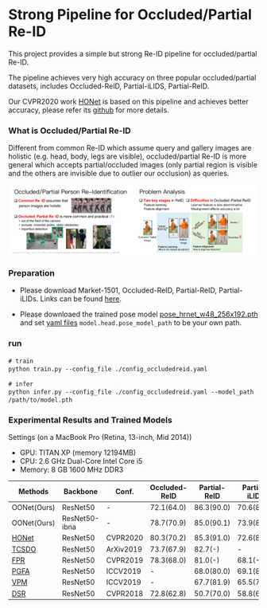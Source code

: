 # Strong Pipeline for Occluded/Partial Re-ID 

This project provides a simple but strong Re-ID pipeline for occluded/partial Re-ID.

The pipeline achieves very high accuracy on three popular occluded/partial datasets, 
includes Occluded-ReID, Partial-iLIDS, Partial-ReID.

Our CVPR2020 work [HONet](http://openaccess.thecvf.com/content_CVPR_2020/html/Wang_High-Order_Information_Matters_Learning_Relation_and_Topology_for_Occluded_Person_CVPR_2020_paper.html) is based on this pipeline and achieves better accuracy,
please refer its [github](https://github.com/wangguanan/HOReID) for more details.


### What is Occluded/Partial Re-ID

Different from common Re-ID which assume query and gallery images are holistic (e.g. head, body, legs are visible),
occluded/partial Re-ID is more general which accepts partial/occluded images (only partial region is visible and the others are invisible due to outlier our occlusion) as queries.

![](./images/background.jpg)


### Preparation

* Please download 
Market-1501, Occluded-ReID, Partial-ReID, Partial-iLIDs.
Links can be found [here](../../reid_datasets.md).

* Please downloaed
the trained pose model [pose_hrnet_w48_256x192.pth](https://drive.google.com/drive/folders/1hOTihvbyIxsm5ygDpbUuJ7O_tzv4oXjC) 
and set [yaml files](./configs) ```model.head.pose_model_path``` to be your own path.


### run

```
# train
python train.py --config_file ./config_occludedreid.yaml
``` 

```
# infer
python infer.py --config_file ./config_occludedreid.yaml --model_path /path/to/model.pth
```


### Experimental Results and Trained Models

Settings (on a MacBook Pro (Retina, 13-inch, Mid 2014))
- GPU: TITAN XP (memory 12194MB)
- CPU: 2.6 GHz Dual-Core Intel Core i5
- Memory: 8 GB 1600 MHz DDR3


| Methods                                                                                                                                                                    | Backbone      | Conf.     | Occluded-ReID | Partial-ReID | Partial-iLIDs | Github/Model                                                                    |
|----------------------------------------------------------------------------------------------------------------------------------------------------------------------------|---------------|-----------|---------------|--------------|---------------|---------------------------------------------------------------------------------|
| OONet(Ours)                                                                                                                                                                | ResNet50      | -         | 72.1(64.0)    | 86.3(90.0)   | 70.6(82.0)    | [model](https://drive.google.com/file/d/18cCDer4paf4t8gkReuj18qFxG5Y4dTFO/view?usp=sharing)                                                                       |
| OONet(Ours)                                                                                                                                                                | ResNet50-ibna | -         | 78.7(70.9)    | 85.0(90.1)   | 73.9(83.0)    | [model](https://drive.google.com/file/d/1C-TqUT7cLmOLQb2G2dB7_1DXqIEKQ_HY/view?usp=sharing)                                                                       |
| [HONet](https://openaccess.thecvf.com/content_CVPR_2020/papers/Wang_High-Order_Information_Matters_Learning_Relation_and_Topology_for_Occluded_Person_CVPR_2020_paper.pdf) | ResNet50      | CVPR2020  | 80.3(70.2)    | 85.3(91.0)   | 72.6(86.4)    | [github](https://github.com/wangguanan/HOReID)                                  |
| [TCSDO](https://arxiv.org/abs/1907.03253)                                                                                                                                  | ResNet50      | ArXiv2019 | 73.7(67.9)    | 82.7(-)      | -             | -                                                                               |
| [FPR](https://arxiv.org/abs/1904.04975)                                                                                                                                    | ResNet50      | CVPR2019  | 78.3(68.0)    | 81.0(-)      | 68.1(-)       | -                                                                               |
| [PGFA](https://yu-wu.net/pdf/ICCV2019_Occluded-reID.pdf)                                                                                                                   | ResNet50      | ICCV2019  | -             | 68.0(80.0)   | 69.1(80.9)    | -                                                                               |
| [VPM](https://openaccess.thecvf.com/content_CVPR_2019/papers/Sun_Perceive_Where_to_Focus_Learning_Visibility-Aware_Part-Level_Features_for_Partial_CVPR_2019_paper.pdf)    | ResNet50      | ICCV2019  | -             | 67.7(81.9)   | 65.5(74.8)    | -                                                                               |
| [DSR](https://arxiv.org/abs/1801.00881)                                                                                                                                    | ResNet50      | CVPR2018  | 72.8(62.8)    | 50.7(70.0)   | 58.8(67.2)    | [github](https://github.com/JDAI-CV/fast-reid/tree/master/projects/PartialReID) |
